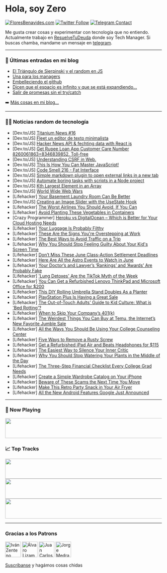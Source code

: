 # Hola, soy Zero

[![FloresBenavides.com](https://img.shields.io/website?down_message=oops&label=MiBlog&style=for-the-badge&up_message=online&url=https%3A%2F%2Ffloresbenavides.com)](https://floresbenavides.com) [![Twitter Follow](https://img.shields.io/twitter/follow/ZeroDragon?color=%231DA1F2&label=Follow&logo=twitter&logoColor=ffffff&style=for-the-badge)](https://twitter.com/zerodragon) [![Telegram Contact](https://img.shields.io/badge/escr%C3%ADbeme-ZeroDragon-%2326A5E4?style=for-the-badge&logo=telegram)](https://t.me/zerodragon)

Me gusta crear cosas y experimentar con tecnología que no entiendo.
Actualmente trabajo en [ResuelveTuDeuda](http://github.com/resuelve) donde soy Tech Manager.
Si buscas chamba, mandame un mensaje en [telegram](https://t.me/zerodragon).

---

### 📕 Últimas entradas en mi blog
<!-- BLOG-POST-LIST:START -->
- [El Triángulo de Sierpinski y el random en JS](https://floresbenavides.com/el-triangulo-de-sierpinski-y-el-random-en-js/)
- [Una para los managers](https://floresbenavides.com/una-para-los-managers/)
- [Embelleciendo el github](https://floresbenavides.com/embelleciendo-el-github/)
- [Dicen que el espacio es infinito y que se está expandiendo…](https://floresbenavides.com/dicen-que-el-espacio-es-infinito-y-que-se-esta-expandiendo/)
- [Salir de promesas sin el try/catch](https://floresbenavides.com/salir-de-promesas-sin-el-try-catch/)
<!-- BLOG-POST-LIST:END -->

➡️ [Más cosas en mi blog...](https://floresbenavides.com)

---

### 👨‍💻 Noticias random de tecnología
<!-- TECH-POSTS:START -->
- [Dev.to/JS] [Titanium News #16](https://dev.to/miga/titanium-news-16-46hf)
- [Dev.to/JS] [Fleet un editor de texto minimalista](https://dev.to/ulisesserranop/fleet-un-editor-de-texto-minimalista-23j0)
- [Dev.to/JS] [Hacker News API &amp; fechting data with React js](https://dev.to/med_code/hacker-news-api-fechting-data-with-react-js-5fcb)
- [Dev.to/JS] [Get Rupee Loan App Customer Care Number 8260061863=8346839852. Toll-free](https://dev.to/manissing86887/get-rupee-loan-app-customer-care-number-82600618638346839852-toll-free-oah)
- [Dev.to/JS] [Understanding CSRF in Web.](https://dev.to/rounit08/understanding-csrf-in-web-4a3)
- [Dev.to/JS] [This Is How You Can Master JavaScript!](https://dev.to/codecraftjs/this-is-how-you-can-master-javascript-4ak8)
- [Dev.to/JS] [Code Smell 216 - Fat Interface](https://dev.to/mcsee/code-smell-216-fat-interface-3jlp)
- [Dev.to/JS] [Simple markdown plugin to open external links in a new tab](https://dev.to/tomoviktor/simple-markdown-plugin-to-open-external-links-in-a-new-tab-2583)
- [Dev.to/JS] [Automate boring tasks with scripts in a Node project](https://dev.to/stojakovic99/automate-boring-tasks-with-scripts-in-a-node-project-lb4)
- [Dev.to/JS] [Kth Largest Element in an Array](https://dev.to/_alkesh26/kth-largest-element-in-an-array-2d3j)
- [Dev.to/JS] [World Wide Web Wars](https://dev.to/andychiare/world-wide-web-wars-1h9p)
- [Lifehacker] [Your Basement Laundry Room Can Be Better](https://lifehacker.com/your-basement-laundry-room-can-be-better-1850501517)
- [Dev.to/JS] [Creating an Image Slider with the UseState Hook](https://dev.to/jemmycodes/creating-an-image-slider-with-the-usestate-hook-3c8i)
- [Lifehacker] [The Worst Airlines You Should Avoid, If You Can](https://lifehacker.com/the-worst-airlines-you-should-avoid-if-you-can-1850501522)
- [Lifehacker] [Avoid Planting These Vegetables in Containers](https://lifehacker.com/avoid-planting-these-vegetables-in-containers-1850501535)
- [Crazy Programmer] [Heroku vs DigitalOcean – Which is Better for Your Cloud Hosting Needs](https://www.thecrazyprogrammer.com/2023/06/heroku-vs-digitalocean.html)
- [Lifehacker] [Your Luggage Is Probably Filthy](https://lifehacker.com/your-luggage-is-probably-filthy-1850501679)
- [Lifehacker] [These Are the Signs You&#39;re Overstepping at Work](https://lifehacker.com/these-are-the-signs-youre-overstepping-at-work-1850501701)
- [Lifehacker] [The Best Ways to Avoid Traffic on a Trip](https://lifehacker.com/the-best-ways-to-avoid-traffic-on-a-trip-1850501765)
- [Lifehacker] [Why You Should Stop Feeling Guilty About Your Kid&#39;s Screen Time](https://lifehacker.com/why-you-should-stop-feeling-guilty-about-your-kids-scre-1850500959)
- [Lifehacker] [Don’t Miss These June Class-Action Settlement Deadlines](https://lifehacker.com/don-t-miss-these-june-class-action-settlement-deadlines-1850501393)
- [Lifehacker] [Here Are All the Astro Events to Watch in June](https://lifehacker.com/here-are-all-the-astro-events-to-watch-in-june-1850500214)
- [Lifehacker] [Your Doctor’s and Lawyer’s ‘Rankings’ and ‘Awards’ Are Probably Fake](https://lifehacker.com/your-doctor-s-and-lawyer-s-rankings-and-awards-are-1850500367)
- [Lifehacker] [&#39;Lung Detoxes&#39; Are the TikTok Myth of the Week](https://lifehacker.com/lung-detoxes-are-the-tiktok-myth-of-the-week-1850500657)
- [Lifehacker] [You Can Get a Refurbished Lenovo ThinkPad and Microsoft Office for $200](https://lifehacker.com/you-can-get-a-refurbished-lenovo-thinkpad-and-microsoft-1850480431)
- [Lifehacker] [This DIY Rolling Umbrella Stand Doubles As a Planter](https://lifehacker.com/this-diy-rolling-umbrella-stand-doubles-as-a-planter-1850498827)
- [Lifehacker] [PlayStation Plus Is Having a Great Sale](https://lifehacker.com/playstation-plus-is-having-a-great-sale-1850500018)
- [Lifehacker] [The Out-of-Touch Adults&#39; Guide to Kid Culture: What is &#39;Bed Rotting&#39;?](https://lifehacker.com/the-out-of-touch-adults-guide-to-kid-culture-what-is-b-1850500032)
- [Lifehacker] [When to Skip Your Company’s 401&lpar;k&rpar;](https://lifehacker.com/when-to-skip-your-company-s-401-k-1850499838)
- [Lifehacker] [The Weirdest Things You Can Buy at Temu, the Internet’s New Favorite Jumble Sale](https://lifehacker.com/the-weirdest-things-you-can-buy-at-temu-the-internet-s-1850497999)
- [Lifehacker] [All the Ways You Should Be Using Your College Counseling Center](https://lifehacker.com/all-the-ways-you-should-be-using-your-college-counselin-1850499484)
- [Lifehacker] [Five Ways to Remove a Rusty Screw](https://lifehacker.com/five-ways-to-remove-a-rusty-screw-1850498754)
- [Lifehacker] [Get a Refurbished iPad Air and Beats Headphones for $115](https://lifehacker.com/get-a-refurbished-ipad-air-and-beats-headphones-for-11-1850489794)
- [Lifehacker] [The Easiest Way to Silence Your Inner Critic](https://lifehacker.com/the-easiest-way-to-silence-your-inner-critic-1850497775)
- [Lifehacker] [Why You Should Stop Watering Your Plants in the Middle of the Day](https://lifehacker.com/why-you-should-stop-watering-your-plants-in-the-middle-1850497331)
- [Lifehacker] [The Three-Step Financial Checklist Every College Grad Needs](https://lifehacker.com/the-three-step-financial-checklist-every-college-grad-n-1850496495)
- [Lifehacker] [Create a Simple Wardrobe Catalog on Your iPhone](https://lifehacker.com/create-a-simple-wardrobe-catalog-on-your-iphone-1850495680)
- [Lifehacker] [Beware of These Scams the Next Time You Move](https://lifehacker.com/beware-of-these-scams-the-next-time-you-move-1850493049)
- [Lifehacker] [Make This Retro Party Snack in Your Air Fryer](https://lifehacker.com/make-this-retro-party-snack-in-your-air-fryer-1850496989)
- [Lifehacker] [All the New Android Features Google Just Announced](https://lifehacker.com/all-the-new-android-features-google-just-announced-1850495604)<!-- TECH-POSTS:END -->

---

### 🎵 Now Playing
<a href="https://spotify-now-playing-dun.vercel.app/now-playing?open"><img src="https://spotify-now-playing-dun.vercel.app/now-playing" width="540" height="64"></a>

### 📈 Top Tracks
<a href="https://spotify-now-playing-dun.vercel.app/top-tracks?i=1&open"><img src="https://spotify-now-playing-dun.vercel.app/top-tracks?i=1" width="540" height="64"></a>
<a href="https://spotify-now-playing-dun.vercel.app/top-tracks?i=2&open"><img src="https://spotify-now-playing-dun.vercel.app/top-tracks?i=2" width="540" height="64"></a>
<a href="https://spotify-now-playing-dun.vercel.app/top-tracks?i=3&open"><img src="https://spotify-now-playing-dun.vercel.app/top-tracks?i=3" width="540" height="64"></a>

---

### Gracias a los Patrons
[<img src="https://avatars.githubusercontent.com/u/243380?v=4" alt="Iván Zenteno" width="50px">](https://github.com/k001) [<img src="https://avatars.githubusercontent.com/u/19955639?v=4" alt="Álvaro Lizama" width="50px">](https://github.com/alvarolizama) [<img src="https://avatars.githubusercontent.com/u/2718753?v=4" alt="Juan Carlos Ruiz" width="50px">](https://github.com/JuanCrg90) [<img src="https://avatars.githubusercontent.com/u/37025?v=4" alt="Jorge Medrano" width="50px">](https://github.com/h1pp1e) 

[Suscríbanse](https://www.patreon.com/zerodragon) y hagámos cosas chidas
